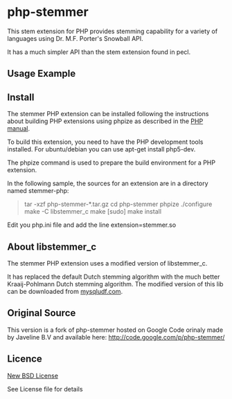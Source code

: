 php-stemmer
===========

This stem extension for PHP provides stemming capability for a variety of
languages using Dr. M.F. Porter's Snowball API.

It has a much simpler API than the stem extension found in pecl.

Usage Example
--------------------

> <?php
>    echo stemword('cats', 'english', 'UTF_8');      # cat
>    echo stemword('stemming', 'english', 'UTF_8');  # stem
> ?>

Install
--------------------

The stemmer PHP extension can be installed following the instructions about
building PHP extensions using phpize as described in the [PHP manual](http://www.php.net/manual/en/install.pecl.phpize.php).

To build this extension, you need to have the PHP development tools installed.
For ubuntu/debian you can use apt-get install php5-dev.

The phpize command is used to prepare the build environment for a PHP extension.

In the following sample, the sources for an extension are in a directory named stemmer-php:
> tar -xzf php-stemmer-*.tar.gz
> cd php-stemmer
> phpize
> ./configure
> make -C libstemmer_c
> make
> [sudo] make install

Edit you php.ini file and add the line extension=stemmer.so

About libstemmer_c
--------------------

The stemmer PHP extension uses a modified version of libstemmer_c.

It has replaced the default Dutch stemming algorithm with the much better Kraaij-Pohlmann Dutch stemming algorithm.
The modified version of this lib can be downloaded from [mysqludf.com](http://www.mysqludf.org/lib_mysqludf_stem/).

Original Source
--------------------

This version is a fork of php-stemmer hosted on Google Code orinaly made by
Javeline B.V and available here: http://code.google.com/p/php-stemmer/

Licence
--------------------
[New BSD License](http://opensource.org/licenses/BSD-3-Clause)

See License file for details